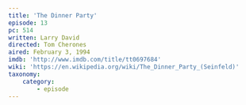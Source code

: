 ```yaml
---
title: 'The Dinner Party'
episode: 13
pc: 514
written: Larry David
directed: Tom Cherones
aired: February 3, 1994
imdb: 'http://www.imdb.com/title/tt0697684'
wiki: 'https://en.wikipedia.org/wiki/The_Dinner_Party_(Seinfeld)'
taxonomy:
    category:
        - episode
---
```

